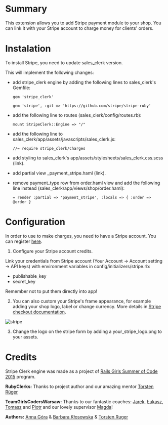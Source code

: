Summary
=======
This extension allows you to add Stripe payment module to your shop. You can link it with your Stripe account to charge money for clients'
 orders.

Instalation
============

To install Stripe, you need to update sales_clerk version.


This will implement the following changes:

* add stripe_clerk engine by adding the following lines to sales_clerk's Gemfile:

  ` gem 'stripe_clerk' `

  ` gem 'stripe', :git => 'https://github.com/stripe/stripe-ruby' `

* add the following line to routes (sales_clerk/config/routes.rb):

  ` mount StripeClerk::Engine => "/" `

* add the following line to sales_clerk/app/assets/javascripts/sales_clerk.js:

  ` //= require stripe_clerk/charges `

* add styling to sales_clerk's app/assets/stylesheets/sales_clerk.css.scss (link).

* add partial view _payment_stripe.haml (link).

* remove payment_type row from order.haml view and add the following line instead (sales_clerk/app/views/shop/order.haml):

  ` = render :partial => 'payment_stripe', :locals => { :order => @order } `


Configuration
=============
In order to use to make charges, you need to have a Stripe account. You can register [here](https://stripe.com).

1. Configure your Stripe account credits.

  Link your credentials from Stripe account (Your Account -> Account setting -> API keys) with environment variables in config/initializers/stripe.rb:

  * publishable_key
  * secret_key

  Remember not to put them directly into app!

2. You can also custom your Stripe's frame appearance, for example adding your shop logo, label or change currency. More details in [Stripe checkout documentation](https://stripe.com/docs/checkout).

![stripe](/app/assets/images/stripe.png)

3. Change the logo on the stripe form by adding a your_stripe_logo.png to your assets.

Credits
====
Stripe Clerk engine was made as a project of [Rails Girls Summer of Code 2015](http://railsgirlssummerofcode.org) program.

__RubyClerks:__ Thanks to project author and our amazing mentor [Torsten Rüger](https://github.com/dancinglightning)

__TeamGirlsCodersWarsaw:__ Thanks to our fantastic coaches: [Jarek](https://github.com/pjar), [Łukasz](https://github.com/lsolniczek), [Tomasz](https://github.com/tomash) and [Piotr](https://github.com/chastell) and our lovely supervisor [Magda](https://github.com/madziaf)!

__Authors:__ [Anna Góra](https://github.com/Czarrrna) & [Barbara Kłosowska](https://github.com/aberracja) & [Torsten Ruger](https://github.com/dancinglightning)

